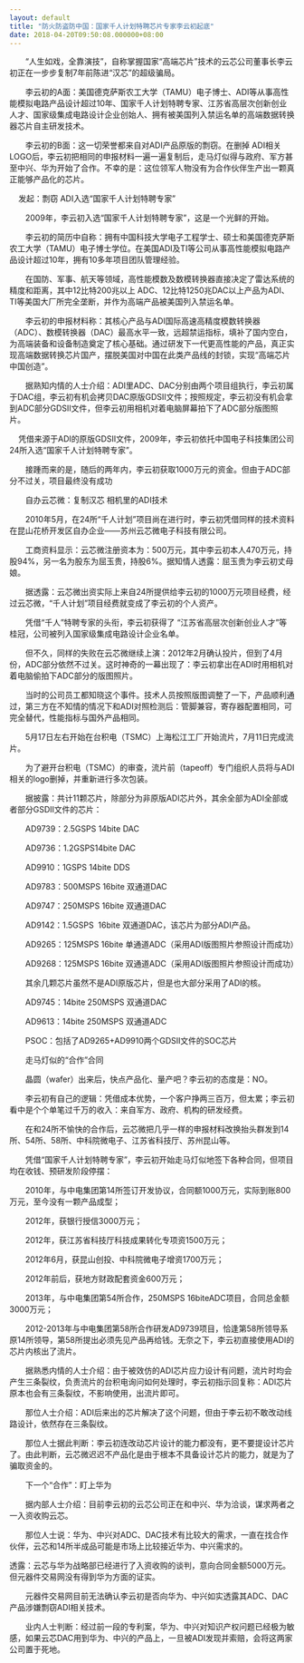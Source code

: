 ```yaml
---
layout: default
title: "防火防盗防中国：国家千人计划特聘芯片专家李云初起底"
date: 2018-04-20T09:50:08.000000+08:00
---
```


　　“人生如戏，全靠演技”，自称掌握国家“高端芯片”技术的云芯公司董事长李云初正在一步步复制7年前陈进“汉芯”的超级骗局。 

　　李云初的A面：美国德克萨斯农工大学（TAMU）电子博士、ADI等从事高性能模拟电路产品设计超过10年、国家千人计划特聘专家、江苏省高层次创新创业人才、国家级集成电路设计企业创始人、拥有被美国列入禁运名单的高端数据转换器芯片自主研发技术。 

　　李云初的B面：这一切荣誉都来自对ADI产品原版的剽窃。在删掉 ADI相关LOGO后，李云初把相同的申报材料一遍一遍复制后，走马灯似得与政府、军方甚至中兴、华为开始了合作。不幸的是：这位领军人物没有为合作伙伴生产出一颗真正能够产品化的芯片。 

    发起：剽窃 ADI入选“国家千人计划特聘专家” 

　　2009年，李云初入选“国家千人计划特聘专家”，这是一个光鲜的开始。 

　　李云初的简历中自称：拥有中国科技大学电子工程学士、硕士和美国德克萨斯农工大学（TAMU）电子博士学位。在美国ADI及TI等公司从事高性能模拟电路产品设计超过10年，拥有10多年项目团队管理经验。 

　　在国防、军事、航天等领域，高性能模数及数模转换器直接决定了雷达系统的精度和距离，其中12比特200兆以上 ADC、12比特1250兆DAC以上产品为ADI、TI等美国大厂所完全垄断，并作为高端产品被美国列入禁运名单。 

　　李云初的申报材料称：其核心产品与ADI国际高速高精度模数转换器（ADC）、数模转换器（DAC）最高水平一致，远超禁运指标，填补了国内空白，为高端装备和设备制造奠定了核心基础。通过研发下一代更高性能的产品，真正实现高端数据转换芯片国产，摆脱美国对中国在此类产品线的封锁，实现“高端芯片中国创造”。 

　　据熟知内情的人士介绍：ADI里ADC、DAC分别由两个项目组执行，李云初属于DAC组，李云初有机会拷贝DAC原版GDSII文件；按照规定，李云初没有机会拿到ADC部分GDSII文件，但李云初用相机对着电脑屏幕拍下了ADC部分版图照片。              　　　


    凭借来源于ADI的原版GDSII文件，2009年，李云初依托中国电子科技集团公司24所入选“国家千人计划特聘专家”。 

　　接踵而来的是，随后的两年内，李云初获取1000万元的资金。但由于ADC部分不过关，项目最终没有成功 

　　自办云芯微：复制汉芯 相机里的ADI技术 

　　2010年5月，在24所“千人计划”项目尚在进行时，李云初凭借同样的技术资料在昆山花桥开发区自办企业——苏州云芯微电子科技有限公司。 

　　工商资料显示：云芯微注册资本为：500万元，其中李云初本人470万元，持股94%，另一名为股东为屈玉贵，持股6%。据知情人透露：屈玉贵为李云初丈母娘。 

　　据透露：云芯微出资实际上来自24所提供给李云初的1000万元项目经费，经过云芯微，“千人计划”项目经费就变成了李云初的个人资产。 

　　凭借“千人”特聘专家的头衔，李云初获得了 “江苏省高层次创新创业人才”等桂冠，公司被列入国家级集成电路设计企业名单。 

　　但不久，同样的失败在云芯微继续上演：2012年2月确认投片，但到了4月份，ADC部分依然不过关。这时神奇的一幕出现了：李云初拿出在ADI时用相机对着电脑偷拍下ADC部分的版图照片。 

　　当时的公司员工都知晓这个事件。技术人员按照版图调整了一下，产品顺利通过，第三方在不知情的情况下和ADI对照检测后：管脚兼容，寄存器配置相同，可完全替代，性能指标与国外产品相同。 

　　5月17日左右开始在台积电（TSMC）上海松江工厂开始流片，7月11日完成流片。 

　　为了避开台积电（TSMC）的审查，流片前（tapeoff）专门组织人员将与ADI相关的logo删掉，并重新进行多次包装。 

　　据披露：共计11颗芯片，除部分为非原版ADI芯片外，其余全部为ADI全部或者部分GSDII文件的芯片： 

　　AD9739：2.5GSPS 14bite DAC 

　　AD9736：1.2GSPS14bite DAC 

　　AD9910：1GSPS 14bite DDS 

　　AD9783：500MSPS 16bite 双通道DAC 

　　AD9747：250MSPS 16bite 双通道DAC 

　　AD9142：1.5GSPS  16bite 双通道DAC，该芯片为部分ADI产品。 

　　AD9265：125MSPS 16bite 单通道ADC（采用ADI版图照片参照设计而成功） 

　　AD9268：125MSPS 16bite 双通道ADC（采用ADI版图照片参照设计而成功） 

　　其余几颗芯片虽然不是ADI原版芯片，但是也大部分采用了ADI的核。 

　　AD9745：14bite 250MSPS 双通道DAC 

　　AD9613：14bite 250MSPS 双通道ADC 

　　PSOC：包括了AD9265+AD9910两个GDSII文件的SOC芯片 

　　走马灯似的“合作”合同 

　　晶圆（wafer）出来后，快点产品化、量产吧？李云初的态度是：NO。 

　　李云初有自己的逻辑：凭借成本优势，一个客户挣两三百万，但太累；李云初看中是个个单笔过千万的收入：来自军方、政府、机构的研发经费。 

　　在和24所不愉快的合作后，云芯微把几乎一样的申报材料改换抬头群发到14所、54所、58所、中科院微电子、江苏省科技厅、苏州昆山等。 

　　凭借“国家千人计划特聘专家”，李云初开始走马灯似地签下各种合同，但项目均在收钱、预研发阶段停摆： 

　　2010年，与中电集团第14所签订开发协议，合同额1000万元，实际到账800万元，至今没有一颗产品成型； 

　　2012年，获银行授信3000万元； 

　　2012年，获江苏省科技厅科技成果转化专项资1500万元； 

　　2012年6月，获昆山创投、中科院微电子增资1700万元； 

　　2012年前后，获地方财政配套资金600万元； 

　　2013年，与中电集团第54所合作，250MSPS 16biteADC项目，合同总金额3000万元； 

　　2012-2013年与中电集团第58所合作研发AD9739项目，恰逢第58所领导系原14所领导，第58所提出必须先见产品再给钱。无奈之下，李云初直接使用ADI的芯片内核出了流片。 

　　据熟悉内情的人士介绍：由于被效仿的ADI芯片应力设计有问题，流片时均会产生三条裂纹，负责流片的台积电询问如何处理时，李云初指示回复称：ADI芯片原本也会有三条裂纹，不影响使用，出流片即可。 

　　那位人士介绍：ADI后来出的芯片解决了这个问题，但由于李云初不敢改动线路设计，依然存在三条裂纹。 

　　那位人士据此判断：李云初连改动芯片设计的能力都没有，更不要提设计芯片了。由此判断，云芯微迟迟不产品化是由于根本不具备设计芯片的能力，就是为了骗取资金的。 

　　下一个“合作”：盯上华为 

　　据内部人士介绍：目前李云初的云芯公司正在和中兴、华为洽谈，谋求两者之一入资收购云芯。 

　　那位人士说：华为、中兴对ADC、DAC技术有比较大的需求，一直在找合作伙伴，云芯和14所半成品可能是市场上比较接近华为、中兴需求的。 

透露：云芯与华为战略部已经进行了入资收购的谈判，意向合同金额5000万元。但元器件交易网没有得到华为方面的证实。 

　　元器件交易网目前无法确认李云初是否向华为、中兴如实透露其ADC、DAC产品涉嫌剽窃ADI相关技术。 

　　业内人士判断：经过前一段的专利案，华为、中兴对知识产权问题已经极为敏感，如果云芯DAC用到华为、中兴的产品上，一旦被ADI发现并索赔，会将这两家公司置于死地。 

